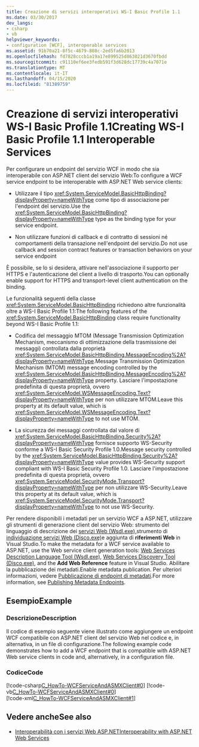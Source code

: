 ```yaml
---
title: Creazione di servizi interoperativi WS-I Basic Profile 1.1
ms.date: 03/30/2017
dev_langs:
- csharp
- vb
helpviewer_keywords:
- configuration [WCF], interoperable services
ms.assetid: 91b70a21-8f5c-4679-808c-2ed5fa6b2013
ms.openlocfilehash: fd7828cccb1a19a17e899525d863021d3670fbdd
ms.sourcegitcommit: c91110ef6ee3fedb591f3d628dc17739c4a7071e
ms.translationtype: MT
ms.contentlocale: it-IT
ms.lasthandoff: 04/15/2020
ms.locfileid: "81389759"
---
```

# <a name="creating-ws-i-basic-profile-11-interoperable-services"></a><span data-ttu-id="afbc4-102">Creazione di servizi interoperativi WS-I Basic Profile 1.1</span><span class="sxs-lookup"><span data-stu-id="afbc4-102">Creating WS-I Basic Profile 1.1 Interoperable Services</span></span>
<span data-ttu-id="afbc4-103">Per configurare un endpoint del servizio WCF in modo che sia interoperabile con ASP.NET client del servizio Web:</span><span class="sxs-lookup"><span data-stu-id="afbc4-103">To configure a WCF service endpoint to be interoperable with ASP.NET Web service clients:</span></span>  
  
- <span data-ttu-id="afbc4-104">Utilizzare il tipo <xref:System.ServiceModel.BasicHttpBinding?displayProperty=nameWithType> come tipo di associazione per l'endpoint del servizio.</span><span class="sxs-lookup"><span data-stu-id="afbc4-104">Use the <xref:System.ServiceModel.BasicHttpBinding?displayProperty=nameWithType> type as the binding type for your service endpoint.</span></span>  
  
- <span data-ttu-id="afbc4-105">Non utilizzare funzioni di callback e di contratto di sessioni né comportamenti della transazione nell'endpoint del servizio.</span><span class="sxs-lookup"><span data-stu-id="afbc4-105">Do not use callback and session contract features or transaction behaviors on your service endpoint</span></span>  
  
<span data-ttu-id="afbc4-106">È possibile, se lo si desidera, attivare nell'associazione il supporto per HTTPS e l'autenticazione del client a livello di trasporto.</span><span class="sxs-lookup"><span data-stu-id="afbc4-106">You can optionally enable support for HTTPS and transport-level client authentication on the binding.</span></span>  
  
<span data-ttu-id="afbc4-107">Le funzionalità seguenti della classe <xref:System.ServiceModel.BasicHttpBinding> richiedono altre funzionalità oltre a WS-I Basic Profile 1.1:</span><span class="sxs-lookup"><span data-stu-id="afbc4-107">The following features of the <xref:System.ServiceModel.BasicHttpBinding> class require functionality beyond WS-I Basic Profile 1.1:</span></span>  
  
- <span data-ttu-id="afbc4-108">Codifica del messaggio MTOM (Message Transmission Optimization Mechanism, meccanismo di ottimizzazione della trasmissione dei messaggi) controllata dalla proprietà <xref:System.ServiceModel.BasicHttpBinding.MessageEncoding%2A?displayProperty=nameWithType>.</span><span class="sxs-lookup"><span data-stu-id="afbc4-108">Message Transmission Optimization Mechanism (MTOM) message encoding controlled by the <xref:System.ServiceModel.BasicHttpBinding.MessageEncoding%2A?displayProperty=nameWithType> property.</span></span> <span data-ttu-id="afbc4-109">Lasciare l'impostazione predefinita di questa proprietà, ovvero <xref:System.ServiceModel.WSMessageEncoding.Text?displayProperty=nameWithType> per non utilizzare MTOM.</span><span class="sxs-lookup"><span data-stu-id="afbc4-109">Leave  this property at its default value, which is <xref:System.ServiceModel.WSMessageEncoding.Text?displayProperty=nameWithType> to not use MTOM.</span></span>  
  
- <span data-ttu-id="afbc4-110">La sicurezza dei messaggi controllata dal valore di <xref:System.ServiceModel.BasicHttpBinding.Security%2A?displayProperty=nameWithType> fornisce supporto WS-Security conforme a WS-I Basic Security Profile 1.0.</span><span class="sxs-lookup"><span data-stu-id="afbc4-110">Message security controlled by the <xref:System.ServiceModel.BasicHttpBinding.Security%2A?displayProperty=nameWithType> value provides WS-Security support compliant with WS-I Basic Security Profile 1.0.</span></span> <span data-ttu-id="afbc4-111">Lasciare l'impostazione predefinita di questa proprietà, ovvero <xref:System.ServiceModel.SecurityMode.Transport?displayProperty=nameWithType> per non utilizzare WS-Security.</span><span class="sxs-lookup"><span data-stu-id="afbc4-111">Leave this property at its default value, which is <xref:System.ServiceModel.SecurityMode.Transport?displayProperty=nameWithType> to not use WS-Security.</span></span>  
  
<span data-ttu-id="afbc4-112">Per rendere disponibili i metadati per un servizio WCF a ASP.NET, utilizzare gli strumenti di generazione client del servizio Web: strumento del linguaggio di descrizione dei [servizi Web (Wsdl.exe),](https://docs.microsoft.com/previous-versions/dotnet/netframework-4.0/7h3ystb6%28v=vs.100%29)strumento di [individuazione servizi Web (Disco.exe)](https://docs.microsoft.com/previous-versions/dotnet/netframework-4.0/cy2a3ybs%28v=vs.100%29)e aggiunta di **riferimenti Web** in Visual Studio.</span><span class="sxs-lookup"><span data-stu-id="afbc4-112">To make the metadata for a WCF service available to ASP.NET, use the Web service client generation tools: [Web Services Description Language Tool (Wsdl.exe)](https://docs.microsoft.com/previous-versions/dotnet/netframework-4.0/7h3ystb6%28v=vs.100%29), [Web Services Discovery Tool (Disco.exe)](https://docs.microsoft.com/previous-versions/dotnet/netframework-4.0/cy2a3ybs%28v=vs.100%29), and the **Add Web Reference** feature in Visual Studio.</span></span> <span data-ttu-id="afbc4-113">Abilitare la pubblicazione dei metadati.</span><span class="sxs-lookup"><span data-stu-id="afbc4-113">Enable metadata publication.</span></span> <span data-ttu-id="afbc4-114">Per ulteriori informazioni, vedere [Pubblicazione di endpoint di metadati](publishing-metadata-endpoints.md).</span><span class="sxs-lookup"><span data-stu-id="afbc4-114">For more information, see [Publishing Metadata Endpoints](publishing-metadata-endpoints.md).</span></span>  
  
## <a name="example"></a><span data-ttu-id="afbc4-115">Esempio</span><span class="sxs-lookup"><span data-stu-id="afbc4-115">Example</span></span>  
  
### <a name="description"></a><span data-ttu-id="afbc4-116">Descrizione</span><span class="sxs-lookup"><span data-stu-id="afbc4-116">Description</span></span>  
 <span data-ttu-id="afbc4-117">Il codice di esempio seguente viene illustrato come aggiungere un endpoint WCF compatibile con ASP.NET client del servizio Web nel codice e, in alternativa, in un file di configurazione.</span><span class="sxs-lookup"><span data-stu-id="afbc4-117">The following example code demonstrates how to add a WCF endpoint that is compatible with ASP.NET Web service clients in code and, alternatively, in a configuration file.</span></span>  
  
### <a name="code"></a><span data-ttu-id="afbc4-118">Codice</span><span class="sxs-lookup"><span data-stu-id="afbc4-118">Code</span></span>  
 [!code-csharp[C_HowTo-WCFServiceAndASMXClient#0](../../../samples/snippets/csharp/VS_Snippets_CFX/c_howto-wcfserviceandasmxclient/cs/program.cs#0)]
 [!code-vb[C_HowTo-WCFServiceAndASMXClient#0](../../../samples/snippets/visualbasic/VS_Snippets_CFX/c_howto-wcfserviceandasmxclient/vb/program.vb#0)]  
 [!code-xml[C_HowTo-WCFServiceAndASMXClient#1](../../../samples/snippets/csharp/VS_Snippets_CFX/c_howto-wcfserviceandasmxclient/common/app.config#1)]  
  
## <a name="see-also"></a><span data-ttu-id="afbc4-119">Vedere anche</span><span class="sxs-lookup"><span data-stu-id="afbc4-119">See also</span></span>

- [<span data-ttu-id="afbc4-120">Interoperabilità con i servizi Web ASP.NET</span><span class="sxs-lookup"><span data-stu-id="afbc4-120">Interoperability with ASP.NET Web Services</span></span>](./feature-details/interop-with-aspnet-web-services.md)
